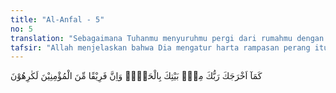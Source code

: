 ```yaml
---
title: "Al-Anfal - 5"
no: 5
translation: "Sebagaimana Tuhanmu menyuruhmu pergi dari rumahmu dengan kebenaran, meskipun sesungguhnya sebagian dari orang-orang yang beriman itu tidak menyukainya,"
tafsir: "Allah menjelaskan bahwa Dia mengatur harta rampasan perang itu secara adil, sebagaimana juga Allah memerintahkan kepada mereka pergi bertempur untuk membela agama Allah secara adil pula. Kemudian timbullah perselisihan pendapat mengenai harta rampasan perang sama halnya dengan perselisihan pendapat sewaktu mereka pergi untuk menghadapi kafilah yang dipimpin Abu Sufyan atau pasukan kafir Quraisy yang datang dari Mekah untuk membela kafilah Abu Sufyan itu.\n\nApabila ada sebagian orang yang tidak menyukai ketetapan Allah mengenai pembagian harta rampasan perang, maka hal itu adalah tanda bahwa iman mereka belum sempurna, sebagaimana juga halnya yang demikian itu terjadi pada saat menjelang Perang Badar. Mereka tidak mengikuti perintah Allah dan Rasul-Nya enggan meninggalkan rumah untuk bertempur ke medan perang. Karena mereka masih belum menjadi orang mukmin yang sempurna imannya.\n\nDi akhir ayat Allah menjelaskan bahwa sebagian dari orang mukmin ada yang tidak senang akan keputusan Nabi Muhammad untuk menyerang musuh ke luar kota. Hal ini disebabkan karena persiapan perang mereka belum lengkap. Namun anggapan serupa ini tidak benar, karena betapapun juga kesulitan yang akan mereka hadapi, semestinya mereka tidak boleh mengelak lagi, karena hal itu telah menjadi keputusan yang harus ditaati.\n\nPerselisihan yang terjadi di antara mereka disebutkan dalam riwayat di bawah ini:\n\n\"Setelah Rasulullah mendengar berita bahwa Abu Sufyan bin Harb membawa rombongan unta dari Syam, Nabi menggerakkan kaum Muslimin untuk menghadangnya. Nabi bersabda, \"Kafilah ini membawa harta benda (barang dagangan) maka pergilah kamu untuk menghadapinya boleh jadi Allah menjadikan harta benda itu sebagai rampasan perang bagi kamu.\" Maka bergeraklah para sahabat. Di antara kaum Muslimin itu ada yang tidak merasa keberatan, dan ada pula yang merasa keberatan, hal ini karena mereka tidak yakin bahwa Rasulullah saw akan menghadapi peperangan, sedang Abu sufyan ketika mendekati Hijaz telah mengerahkan beberapa orang yang mematai-matai, untuk memperoleh keterangan dengan jalan menanyakan kepada orang-orang yang berkendaraan yang ditemuinya, sehingga ia memperoleh berita dari mereka bahwa Muhammad telah mengerahkan para sahabatnya untuk menghadang kafilahnya. Maka Abu Sufyan mengupah amdham bin Amr al-Giffari untuk pergi ke Mekah dan menyuruhnya agar menemui orang-orang Quraisy agar mereka mengirim orang-orang yang akan melindungi harta mereka dan agar disampaikan berita bahwa Muhammad telah menghadang harta benda itu. Maka pergilah amdham bin Amr dengan segera ke Mekah, dan rasul pun pergi bersama para sahabatnya sehingga sampai ke lembah, yang disebut Â¨afran. Setelah beliau sampai di wadi itu, sampailah berita keberangkatan orang-orang Quraisy kepada beliau untuk melindungi kafilah mereka. Karena itu Rasulullah bermusyawarah dengan para sahabatnya. Lalu Abu Bakar bangkit dan berkata mengemukakan tanggapan yang baik pula. Sesudah itu Miqdad bin Amir bangkit dan berkata, \"Ya Rasulullah! Laksanakanlah apa yang telah diperintahkan Allah, kami selalu menyertaimu. Demi Allah, kami tidak akan berkata kepadamu seperti apa yang telah dikatakan Bani Israil kepada Musa pergilah kamu bersama Tuhanmu dan berperanglah kamu berdua, sesungguhnya kami hanyalah duduk menanti di sini saja, tetapi pergilah engkau bersama-sama Tuhanmu, maka sungguh kami akan menyertaimu demi Tuhan yang mengutusmu dengan benar. Andaikata kamu pergi membawa kami ke Barkil Gimad (sebuah kota di Habasyah) niscaya kami tetap bersamamu menuju kota itu, sehingga engkau sampai ke sana.\" Kemudian Rasulullah saw mengucapkan perkataan yang baik dan berdoa untuknya dengan doa yang baik pula. Sesudah itu Rasullah saw bersabda, \"Wahai manusia, berilah pertimbangan kepadaku. Perkataan itu ditujukan kepada orang-orang Anshar. Hal ini karena mereka telah membaiat Nabi di Aqabah. Mereka berkata, \"Hai Rasulullah! Sebenarnya kami telah melindungi engkau sebagaimana kami melindungi anak-anak kami dan isteri-isteri kami.\" Rasulullah saw sebenarnya khawatir bahwa orang-orang Anshar tidak merasa perlu membantunya, terkecuali apabila musuh menyerang ke dalam kota, dan mereka tidak merasa berkewajiban membela Nabi apabila Nabi menyerang. Maka setelah Rasulullah saw mengatakan demikian, Saad bin Muadh berkata, \"Demi Allah! Rupanya yang engkau maksud ialah kami (para Anshar).\" Nabi menjawab, \"Ya\". Kemudian Saad berkata, \"Sebenarnya kami telah beriman kepadamu dan telah membenarkan agamamu, serta menyaksikan bahwa apa yang engkau bawa itu telah memberikan perjanjian untuk dipatuhi, maka laksanakanlah apa yang telah diperintahkan Allah. Maka demi Tuhan yang mengutusmu dengan benar, andaikata engkau mengajak kami menyeberang lautan, tentulah kami akan menyeberanginya, tidak ada seorangpun di antara kami yang berkeberatan dan tidak pula yang mengingkari, apabila engkau mengajak kami menghadap musuh esok pagi. Sebenarnya kami ini adalah orang-orang yang tabah dalam peperangan serta ikhlas menghadapi musuh. \n\nSemoga Allah menampakkan kepadamu apa yang menyenangkan hatimu.\" Maka pergilah bersama kami di bawah lindungan Allah. Rasulullah merasa gembira dengan pendapat Saad dan ketangkasannya menghadapi perang. Kemudian Rasulullah saw bersabda, \"Pergilah kamu di bawah lindungan Allah dan bergembiralah bahwa Allah telah menjanjikan kemenangan di antara dua barisan musuh. Demi Allah seolah-olah kami melihat musuh dalam keadaan tersungkur.\" (Riwayat Ibnu Ishak dari Ibnu Abbas)"
---
```


كَمَآ اَخْرَجَكَ رَبُّكَ مِنْۢ بَيْتِكَ بِالْحَقِّۖ وَاِنَّ فَرِيْقًا مِّنَ الْمُؤْمِنِيْنَ لَكٰرِهُوْنَ
